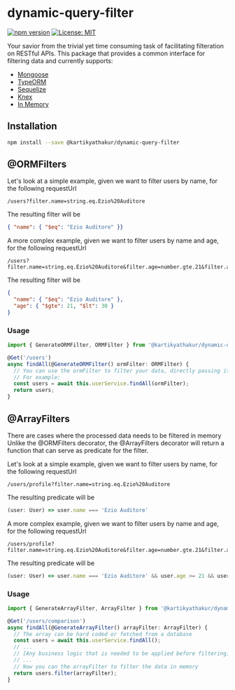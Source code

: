 # dynamic-query-filter

[![npm version](https://badge.fury.io/js/@kartikyathakur%2Fdynamic-query-filter.svg)](https://badge.fury.io/js/@kartikyathakur%2Fdynamic-query-filter)
[![License: MIT](https://img.shields.io/badge/License-ISC-green.svg)](https://opensource.org/licenses/ISC)

Your savior from the trivial yet time consuming task of facilitating filteration on RESTful APIs.
This package that provides a common interface for filtering data and currently supports:
- [Mongoose](https://mongoosejs.com/)
- [TypeORM](https://typeorm.io/#/)
- [Sequelize](https://sequelize.org/)
- [Knex](http://knexjs.org/)
- [In Memory](https://developer.mozilla.org/en-US/docs/Web/JavaScript/Reference/Global_Objects/Array/filter)


## Installation

```bash
npm install --save @kartikyathakur/dynamic-query-filter
```

## @ORMFilters

Let's look at a simple example, given we want to filter users by name, for the following requestUrl

```
/users?filter.name=string.eq.Ezio%20Auditore
```

The resulting filter will be

```json
{ "name": { "$eq": "Ezio Auditore" }}
```

A more complex example, given we want to filter users by name and age, for the following requestUrl

```
/users?filter.name=string.eq.Ezio%20Auditore&filter.age=number.gte.21&filter.age=number.lt.30
```

The resulting filter will be

```json
{
  "name": { "$eq": "Ezio Auditore" },
  "age": { "$gte": 21, "$lt": 30 }
}
```

### Usage

```typescript
import { GenerateORMFilter, ORMFilter } from '@kartikyathakur/dynamic-query-filter';

@Get('/users')
async findAll(@GenerateORMFilter() ormFilter: ORMFilter) {
  // You can use the ormFilter to filter your data, directly passing it to mongoose
  // For example:
  const users = await this.userService.findAll(ormFilter);
  return users;
}
```

## @ArrayFilters

There are cases where the processed data needs to be filtered in memory
Unlike the @ORMFilters decorator, the @ArrayFilters decorator will return a function that can serve as predicate for the filter.

Let's look at a simple example, given we want to filter users by name, for the following requestUrl

```
/users/profile?filter.name=string.eq.Ezio%20Auditore
```

The resulting predicate will be

```typescript
(user: User) => user.name === 'Ezio Auditore'
```

A more complex example, given we want to filter users by name and age, for the following requestUrl

```
/users/profile?filter.name=string.eq.Ezio%20Auditore&filter.age=number.gte.21&filter.age=number.lt.30
```

The resulting predicate will be

```typescript
(user: User) => user.name === 'Ezio Auditore' && user.age >= 21 && user.age < 30
```

### Usage

```typescript
import { GenerateArrayFilter, ArrayFilter } from '@kartikyathakur/dynamic-query-filter';

@Get('/users/comparison')
async findAll(@GenerateArrayFilter() arrayFilter: ArrayFilter) {
  // The array can be hard coded or fetched from a database
  const users = await this.userService.findAll();
  // ...
  // [Any business logic that is needed to be applied before filtering]
  // ...
  // Now you can the arrayFilter to filter the data in memory
  return users.filter(arrayFilter);
}
```
